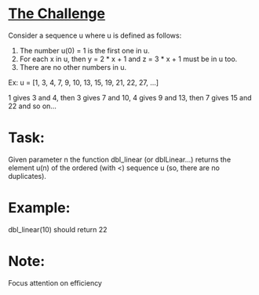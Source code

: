 # [The Challenge](https://www.codewars.com/kata/5672682212c8ecf83e000050/javascript)

Consider a sequence u where u is defined as follows:

1. The number u(0) = 1 is the first one in u.
2. For each x in u, then y = 2 * x + 1 and z = 3 * x + 1 must be in u too.
3. There are no other numbers in u.

Ex: u = [1, 3, 4, 7, 9, 10, 13, 15, 19, 21, 22, 27, ...]

1 gives 3 and 4, then 3 gives 7 and 10, 4 gives 9 and 13, then 7 gives 15 and 22 and so on...

# Task:
Given parameter n the function dbl_linear (or dblLinear...) returns the element u(n) of the ordered (with <) sequence u (so, there are no duplicates).

# Example:
dbl_linear(10) should return 22

# Note:
Focus attention on efficiency